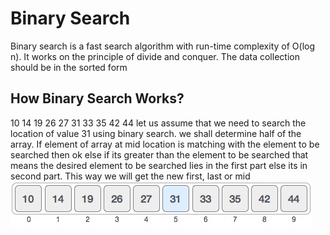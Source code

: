 # Binary Search

Binary search is a fast search algorithm with run-time complexity of O(log n). It works on the principle of divide and conquer. The data collection should be in the sorted form

## How Binary Search Works?
10 14 19 26 27 31 33 35 42 44
let us assume that we need to search the location of value 31 using binary search.
we shall determine half of the array.
If element of array at mid location is matching with the element to be searched then ok else if its greater than the element to be searched that means the desired element to be searched lies in the first part else its in second part. This way we will get the new first, last or mid
![alt tag](https://github.com/tarunguptap/java-gradle/blob/master/src/main/java/com/example/core/logical/search/binary_search_0.jpg)